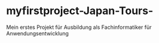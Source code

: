 # myfirstproject-Japan-Tours-
Mein erstes Projekt für Ausbildung als Fachinformatiker für Anwendungsentwicklung
